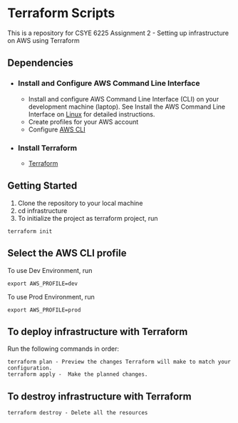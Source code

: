 # Terraform Scripts
This is a repository for CSYE 6225 Assignment 2 - Setting up infrastructure on AWS using Terraform

## Dependencies

* ### Install and Configure AWS Command Line Interface
    - Install and configure AWS Command Line Interface (CLI) on your development machine (laptop). See Install the AWS Command Line Interface on [Linux](https://docs.aws.amazon.com/cli/latest/userguide/install-linux.html) for detailed instructions.
    - Create profiles for your AWS account
    - Configure [AWS CLI](https://docs.aws.amazon.com/cli/latest/userguide/cli-chap-configure.html)

* ### Install Terraform
  - [Terraform](https://www.terraform.io/)

## Getting Started

1. Clone the repository to your local machine
2. cd infrastructure
3. To initialize the project as terraform project, run
```
terraform init
```

## Select the AWS CLI profile

To use Dev Environment, run 

```
export AWS_PROFILE=dev
```

To use Prod Environment, run

```
export AWS_PROFILE=prod
```
## To deploy infrastructure with Terraform

Run the following commands in order:

```
terraform plan - Preview the changes Terraform will make to match your configuration.
terraform apply -  Make the planned changes.
```
## To destroy infrastructure with Terraform

```
terraform destroy - Delete all the resources
```
